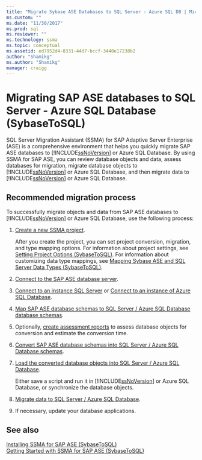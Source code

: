 ```yaml
---
title: "Migrate Sybase ASE Databases to SQL Server - Azure SQL DB | Microsoft Docs"
ms.custom: ""
ms.date: "11/30/2017"
ms.prod: sql
ms.reviewer: ""
ms.technology: ssma
ms.topic: conceptual
ms.assetid: ed7952d4-8331-44d7-bccf-3440e17238b2
author: "Shamikg"
ms.author: "Shamikg"
manager: craigg
---
```

# Migrating SAP ASE databases to SQL Server - Azure SQL Database (SybaseToSQL)
SQL Server Migration Assistant (SSMA) for SAP Adaptive Server Enterprise (ASE) is a comprehensive environment that helps you quickly migrate SAP ASE databases to [!INCLUDE[ssNoVersion](../../includes/ssnoversion-md.md)] or Azure SQL Database. By using SSMA for SAP ASE, you can review database objects and data, assess databases for migration, migrate database objects to [!INCLUDE[ssNoVersion](../../includes/ssnoversion-md.md)] or Azure SQL Database, and then migrate data to [!INCLUDE[ssNoVersion](../../includes/ssnoversion-md.md)] or Azure SQL Database.  
  
## Recommended migration process  
To successfully migrate objects and data from SAP ASE databases to [!INCLUDE[ssNoVersion](../../includes/ssnoversion-md.md)] or Azure SQL Database, use the following process:  
  
1.  [Create a new SSMA project](working-with-ssma-projects-sybasetosql.md).  
  
    After you create the project, you can set project conversion, migration, and type mapping options. For information about project settings, see [Setting Project Options &#40;SybaseToSQL&#41;](../../ssma/sybase/setting-project-options-sybasetosql.md). For information about customizing data type mappings, see [Mapping Sybase ASE and SQL Server Data Types &#40;SybaseToSQL&#41;](../../ssma/sybase/mapping-sybase-ase-and-sql-server-data-types-sybasetosql.md).  
  
2.  [Connect to the SAP ASE database server](connecting-to-sybase-ase-sybasetosql.md).  
  
3.  [Connect to an instance SQL Server](connecting-to-sql-server-sybasetosql.md) or [Connect to an instance of Azure SQL Database](connecting-to-azure-sql-db-sybasetosql.md).  
  
4.  [Map SAP ASE database schemas to SQL Server / Azure SQL Database database schemas](http://msdn.microsoft.com/2c927003-c49d-4fe1-8e3e-5b2899166268).  
  
5.  Optionally, [create assessment reports](assessing-sybase-ase-database-objects-for-conversion-sybasetosql.md) to assess database objects for conversion and estimate the conversion time.  
  
6.  [Convert SAP ASE database schemas into SQL Server / Azure SQL Database schemas](http://msdn.microsoft.com/509cb65d-2f54-427a-83d7-37919cc4e3e3).  
  
7.  [Load the converted database objects into SQL Server / Azure SQL Database](http://msdn.microsoft.com/4c59256f-99a8-4351-9559-a455813dbd06).  
  
    Either save a script and run it in [!INCLUDE[ssNoVersion](../../includes/ssnoversion-md.md)] or Azure SQL Database, or synchronize the database objects.  
  
8.  [Migrate data to SQL Server / Azure SQL Database](http://msdn.microsoft.com/54a39f5e-9250-4387-a3ae-eae47c799811).  
  
9. If necessary, update your database applications.  
  
## See also  
[Installing SSMA for SAP ASE &#40;SybaseToSQL&#41;](../../ssma/sybase/installing-ssma-for-sybase-sybasetosql.md)  
[Getting Started with SSMA for SAP ASE &#40;SybaseToSQL&#41;](../../ssma/sybase/getting-started-with-ssma-for-sybase-sybasetosql.md)  
  

